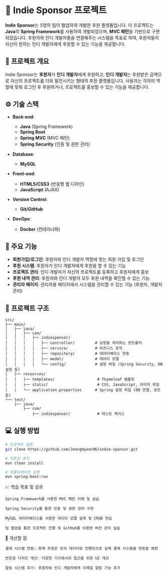 # 🌟 **Indie Sponsor 프로젝트**

**Indie Sponsor**는 5명의 팀이 협업하여 개발한 후원 플랫폼입니다. 이 프로젝트는 **Java**의 **Spring Framework**를 사용하여 개발되었으며, **MVC 패턴**을 기반으로 구현되었습니다. 후원자와 인디 개발자들을 연결해주는 시스템을 목표로 하여, 후원자들이 자신이 원하는 인디 개발자에게 후원할 수 있는 기능을 제공합니다.

## 🚀 **프로젝트 개요**

Indie Sponsor는 **후원자**가 **인디 개발자**에게 후원하고, **인디 개발자**는 후원받은 금액으로 자신의 프로젝트를 더욱 발전시키는 형태의 후원 플랫폼입니다. 사용자는 각자의 역할에 맞춰 로그인 후 후원하거나, 프로젝트를 홍보할 수 있는 기능을 제공합니다.


## ⚙️ **기술 스택**

- **Back-end**: 
  - **Java** (Spring Framework)
  - **Spring Boot**
  - **Spring MVC** (MVC 패턴)
  - **Spring Security** (인증 및 권한 관리)

- **Database**: 
  - **MySQL**

- **Front-end**:
  - **HTML5/CSS3** (반응형 웹 디자인)
  - **JavaScript** (AJAX)

- **Version Control**: 
  - **Git/GitHub**

- **DevOps**:
  - **Docker** (컨테이너화)

## 🚀 **주요 기능**

- **회원가입/로그인**: 후원자와 인디 개발자 역할에 맞는 회원 가입 및 로그인
- **후원 시스템**: 후원자가 인디 개발자에게 후원을 할 수 있는 기능
- **프로젝트 관리**: 인디 개발자가 자신의 프로젝트를 등록하고 후원자에게 홍보
- **후원 내역 관리**: 후원자와 인디 개발자 모두 후원 내역을 확인할 수 있는 기능
- **관리자 페이지**: 관리자용 페이지에서 시스템을 관리할 수 있는 기능 (후원자, 개발자 관리)


## 📂 프로젝트 구조

```plaintext
src/
├── main/
│   ├── java/
│   │   ├── com/
│   │   │   ├── indiesponsor/
│   │   │   │   ├── controller/         # 요청을 처리하는 컨트롤러
│   │   │   │   ├── service/            # 비즈니스 로직
│   │   │   │   ├── repository/         # 데이터베이스 연동
│   │   │   │   ├── model/              # 데이터 모델
│   │   │   │   └── config/             # 설정 파일 (Spring Security, DB 설정 등)
│   ├── resources/
│   │   ├── templates/                   # Thymeleaf 템플릿
│   │   ├── static/                      # CSS, JavaScript, 이미지 파일
│   │   └── application.properties      # Spring 설정 파일 (DB 연결, 포트 등)
└── test/
    ├── java/
        ├── com/
            ├── indiesponsor/            # 테스트 케이스
```


## 💻 **실행 방법**

```bash
# 프로젝트 클론
git clone https://github.com/JeongHyeon96/indie-sponsor.git

# 의존성 설치
mvn clean install

# 애플리케이션 실행
mvn spring-boot:run
```


📈 학습 목표 및 성과
```
Spring Framework를 사용한 MVC 패턴 이해 및 실습

Spring Security를 통한 인증 및 권한 관리 구현

MySQL 데이터베이스를 사용한 데이터 모델 설계 및 CRUD 연습

팀 협업을 통한 프로젝트 진행 및 GitHub를 이용한 버전 관리 실습
```
📝 개선할 점
```
결제 시스템 연동: 현재 후원은 모의 데이터로 진행되므로 실제 결제 시스템을 연동할 예정

반응형 디자인 개선: 다양한 기기에서의 접근을 위한 UI 개선

알림 시스템 추가: 후원자와 인디 개발자에게 이메일 알림 기능 추가
```
